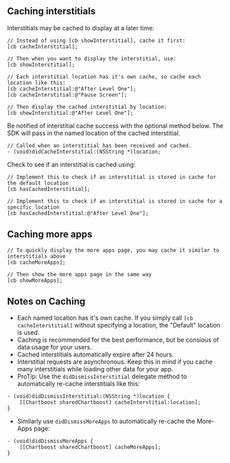 ## Caching interstitials

Interstitials may be cached to display at a later time:

```objc
// Instead of using [cb showInterstitial], cache it first:
[cb cacheInterstitial];

// Then when you want to display the interstitial, use:
[cb showInterstitial];

// Each interstitial location has it's own cache, so cache each location like this:
[cb cacheInterstitial:@"After Level One"];
[cb cacheInterstitial:@"Pause Screen"];

// Then display the cached interstitial by location:
[cb showInterstitial:@"After Level One"];
```

Be notified of interstitial cache success with the optional method below. The SDK will pass in the named location of the cached interstitial.

```objc
// Called when an interstitial has been received and cached.
- (void)didCacheInterstitial:(NSString *)location;
```

Check to see if an interstitial is cached using:

```objc
// Implement this to check if an interstitial is stored in cache for the default location
[cb hasCachedInterstitial];

// Implement this to check if an interstitial is stored in cache for a specific location
[cb hasCachedInterstitial:@"After Level One"];
```

## Caching more apps

```objc
// To quickly display the more apps page, you may cache it similar to interstitials above
[cb cacheMoreApps];

// Then show the more apps page in the same way
[cb showMoreApps];
```

## Notes on Caching

- Each named location has it's own cache. If you simply call `[cb cacheInterstitial]` without specifying a location, the "Default" location is used.
- Caching is recommended for the best performance, but be consious of data usage for your users.
- Cached interstitials automatically expire after 24 hours.
- Interstitial requests are asynchronous. Keep this in mind if you cache many interstitials while loading other data for your app.
- ProTip: Use the `didDismissInterstitial` delegate method to automatically re-cache interstitials like this:
```objc
- (void)didDismissInterstitial:(NSString *)location {
    [[Chartboost sharedChartboost] cacheInterstitial:location];
}
```
- Similarly use `didDismissMoreApps` to automatically re-cache the More-Apps page:
```objc
- (void)didDismissMoreApps {
    [[Chartboost sharedChartboost] cacheMoreApps];
}
```